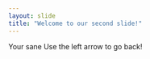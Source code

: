 ```yaml
---
layout: slide
title: "Welcome to our second slide!"
---
```

Your sane
Use the left arrow to go back!
